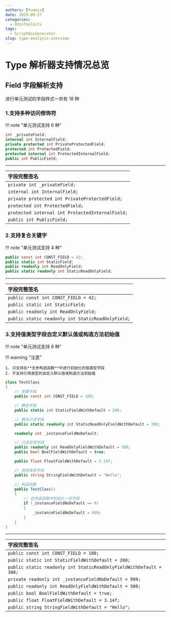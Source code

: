 ```yaml
---
authors: [Yuumix]
date: 2025-09-27
categories:
  - OdinToolkits
tags:
  - ScriptDocGenerator
slug: type-analysis-overview
---
```

# Type 解析器支持情况总览

## Field 字段解析支持

进行单元测试的字段样式一共有 18 种

### 1.支持多种访问修饰符

!!! note "单元测试支持 6 种"

``` csharp
int _privateField;
internal int InternalField;
private protected int PrivateProtectedField;
protected int ProtectedField;
protected internal int ProtectedInternalField;
public int PublicField;
```

---

 | 字段完整签名 |
 | :----------|
 | `private int _privateField;` |
 | `internal int InternalField;` |
 | `private protected int PrivateProtectedField;` |
 | `protected int ProtectedField;` |
 | `protected internal int ProtectedInternalField;` |
 | `public int PublicField;` |

### 2.支持复合关键字

!!! note "单元测试支持 4 种"

``` csharp
public const int CONST_FIELD = 42;
public static int StaticField;
public readonly int ReadOnlyField;
public static readonly int StaticReadOnlyField;
```

---

| 字段完整签名 |
| :---------- |
| `public const int CONST_FIELD = 42;` |
| `public static int StaticField;` |
| `public readonly int ReadOnlyField;` |
| `public static readonly int StaticReadOnlyField;` |

### 3.支持值类型字段自定义默认值或构造方法初始值

!!! note "单元测试支持 8 种"

!!! warning "注意"

    1. 只支持在**无参构造函数**中进行初始化的值类型字段
    2. 不支持引用类型的自定义默认值或构造方法初始值

``` csharp hl_lines="24-31"
class TestClass
{
    // 常量字段
    public const int CONST_FIELD = 100;

    // 静态字段
    public static int StaticFieldWithDefault = 200;

    // 静态只读字段
    public static readonly int StaticReadOnlyFieldWithDefault = 300;

    readonly int _instanceFieldNoDefault;

    // 只读实例字段
    public readonly int ReadOnlyFieldWithDefault = 500;
    public bool BoolFieldWithDefault = true;

    public float FloatFieldWithDefault = 3.14f;

    // 其他类型字段
    public string StringFieldWithDefault = "Hello";

    // 构造函数
    public TestClass()
    {
        // 在构造函数中初始化一些字段
        if (_instanceFieldNoDefault == 0)
        {
            _instanceFieldNoDefault = 999;
        }
    }
}
```

---

| 字段完整签名 |
| :---------- |
| `public const int CONST_FIELD = 100;` |
| `public static int StaticFieldWithDefault = 200;` |
| `public static readonly int StaticReadOnlyFieldWithDefault = 300;` |
| `private readonly int _instanceFieldNoDefault = 999;` |
| `public readonly int ReadOnlyFieldWithDefault = 500;` |
| `public bool BoolFieldWithDefault = true;` |
| `public float FloatFieldWithDefault = 3.14f;` |
| `public string StringFieldWithDefault = "Hello";` |
